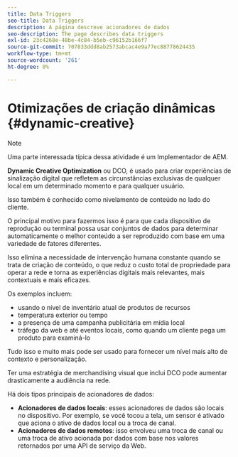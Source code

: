 ```yaml
---
title: Data Triggers
seo-title: Data Triggers
description: A página descreve acionadores de dados
seo-description: The page describes data triggers
exl-id: 23c4268e-48be-4c84-b5eb-c96152b166f7
source-git-commit: 707833ddd8ab2573abcac4e9a77ec88778624435
workflow-type: tm+mt
source-wordcount: '261'
ht-degree: 0%

---
```


# Otimizações de criação dinâmicas {#dynamic-creative}

>[!NOTE]
>
>Uma parte interessada típica dessa atividade é um Implementador de AEM.

**Dynamic Creative Optimization** ou DCO, é usado para criar experiências de sinalização digital que refletem as circunstâncias exclusivas de qualquer local em um determinado momento e para qualquer usuário.

Isso também é conhecido como nivelamento de conteúdo no lado do cliente.

O principal motivo para fazermos isso é para que cada dispositivo de reprodução ou terminal possa usar conjuntos de dados para determinar automaticamente o melhor conteúdo a ser reproduzido com base em uma variedade de fatores diferentes.

Isso elimina a necessidade de intervenção humana constante quando se trata de criação de conteúdo, o que reduz o custo total de propriedade para operar a rede e torna as experiências digitais mais relevantes, mais contextuais e mais eficazes.

Os exemplos incluem:

* usando o nível de inventário atual de produtos de recursos
* temperatura exterior ou tempo
* a presença de uma campanha publicitária em mídia local
* tráfego da web e até eventos locais, como quando um cliente pega um produto para examiná-lo

Tudo isso e muito mais pode ser usado para fornecer um nível mais alto de contexto e personalização.

Ter uma estratégia de merchandising visual que inclui DCO pode aumentar drasticamente a audiência na rede.

Há dois tipos principais de acionadores de dados:

* **Acionadores de dados locais**: esses acionadores de dados são locais no dispositivo. Por exemplo, se você tocou a tela, um sensor é ativado que aciona o ativo de dados local ou a troca de canal.
* **Acionadores de dados remotos**: isso envolveu uma troca de canal ou uma troca de ativo acionada por dados com base nos valores retornados por uma API de serviço da Web.
